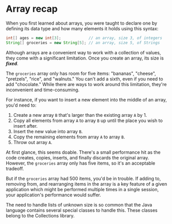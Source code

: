 # Array recap

When you first learned about arrays, you were taught to declare one by defining its data type and how many elements it holds using this syntax:

```java
int[] ages = new int[3];            // an array, size 3, of integers
String[] groceries = new String[5]; // an array, size 5, of Strings
```

Although arrays are a convenient way to work with a collection of values, they come with a significant limitation. Once you create an array, its size is **_fixed_**.

The `groceries` array only has room for five items: "bananas", "cheese", "pretzels", "rice", and "walnuts." You can't add a sixth, even if you need to add "chocolate." While there are ways to work around this limitation, they're inconvenient and time-consuming.

For instance, if you want to insert a new element into the middle of an array, you'd need to:

1.  Create a new array `B` that's larger than the existing array `A` by 1.
2.  Copy all elements from array `A` to array `B` up until the place you wish to insert after.
3.  Insert the new value into array `B`.
4.  Copy the remaining elements from array `A` to array `B`.
5.  Throw out array `A`.

At first glance, this seems doable. There's a small performance hit as the code creates, copies, inserts, and finally discards the original array. However, the `groceries` array only has five items, so it's an acceptable tradeoff.

But if the `groceries` array had 500 items, you'd be in trouble. If adding to, removing from, and rearranging items in the array is a key feature of a given application which might be performed multiple times in a single session, your application's performance would suffer.

The need to handle lists of unknown size is so common that the Java language contains several special classes to handle this. These classes belong to the Collections library.
